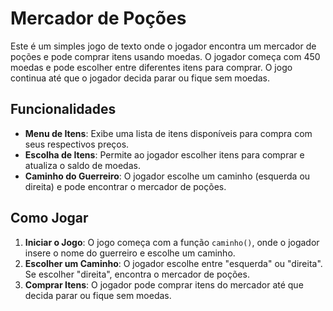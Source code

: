 # Mercador de Poções

Este é um simples jogo de texto onde o jogador encontra um mercador de poções e pode comprar itens usando moedas. O jogador começa com 450 moedas e pode escolher entre diferentes itens para comprar. O jogo continua até que o jogador decida parar ou fique sem moedas.

## Funcionalidades

- **Menu de Itens**: Exibe uma lista de itens disponíveis para compra com seus respectivos preços.
- **Escolha de Itens**: Permite ao jogador escolher itens para comprar e atualiza o saldo de moedas.
- **Caminho do Guerreiro**: O jogador escolhe um caminho (esquerda ou direita) e pode encontrar o mercador de poções.

## Como Jogar

1. **Iniciar o Jogo**: O jogo começa com a função `caminho()`, onde o jogador insere o nome do guerreiro e escolhe um caminho.
2. **Escolher um Caminho**: O jogador escolhe entre "esquerda" ou "direita". Se escolher "direita", encontra o mercador de poções.
3. **Comprar Itens**: O jogador pode comprar itens do mercador até que decida parar ou fique sem moedas.
 
 
